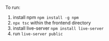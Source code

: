 To run:

1. install npm `npm install -g npm`
2. `npx tsc` within the frontend directory
3. install live-server `npm install live-server`
4. run `live-server public`
